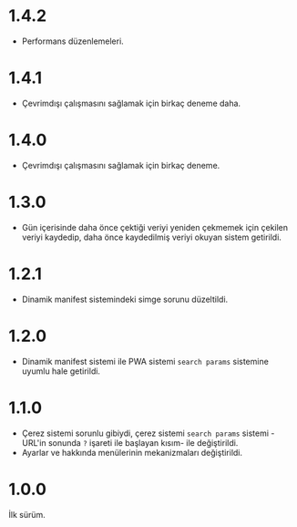 # 1.4.2
- Performans düzenlemeleri.

# 1.4.1
- Çevrimdışı çalışmasını sağlamak için birkaç deneme daha.

# 1.4.0
- Çevrimdışı çalışmasını sağlamak için birkaç deneme.

# 1.3.0
- Gün içerisinde daha önce çektiği veriyi yeniden çekmemek için çekilen veriyi kaydedip, daha önce kaydedilmiş veriyi okuyan sistem getirildi.

# 1.2.1
- Dinamik manifest sistemindeki simge sorunu düzeltildi.

# 1.2.0
- Dinamik manifest sistemi ile PWA sistemi `search params` sistemine uyumlu hale getirildi.

# 1.1.0
- Çerez sistemi sorunlu gibiydi, çerez sistemi `search params` sistemi -URL'in sonunda `?` işareti ile başlayan kısım- ile değiştirildi.
- Ayarlar ve hakkında menülerinin mekanizmaları değiştirildi.

# 1.0.0
İlk sürüm.
